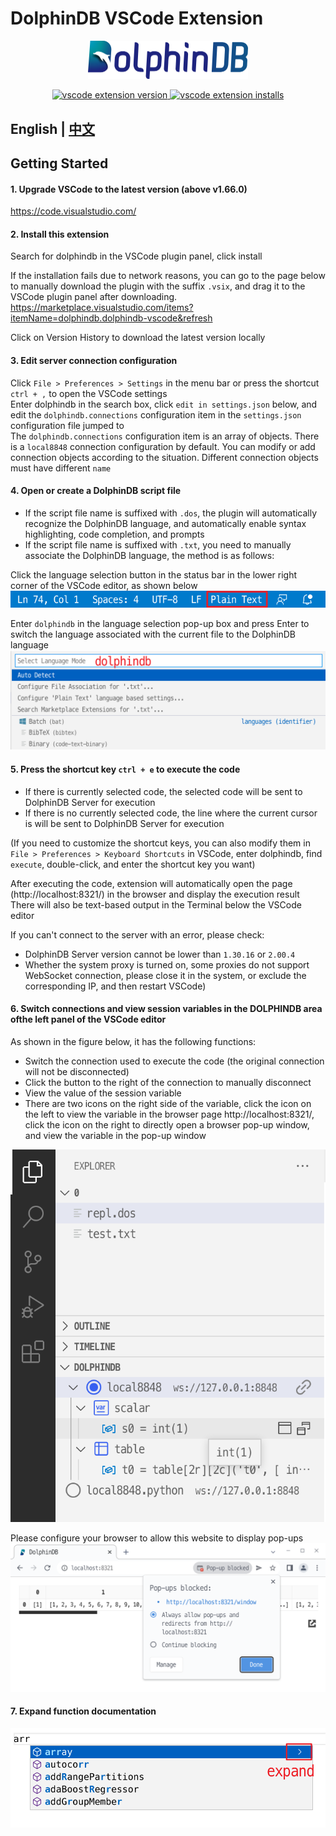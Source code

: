 # DolphinDB VSCode Extension

<p align='center'>
    <img src='./images/ddb.png' alt='DolphinDB VSCode Extension' width='256'>
</p>

<p align='center'>
    <a href='https://marketplace.visualstudio.com/items?itemName=dolphindb.dolphindb-vscode' target='_blank'>
        <img alt='vscode extension version' src='https://vsmarketplacebadge.apphb.com/version/dolphindb.dolphindb-vscode.svg?style=flat-square&color=39aaf2' />
    </a>
    <a href='https://marketplace.visualstudio.com/items?itemName=dolphindb-vscode' target='_blank'>
        <img alt='vscode extension installs' src='https://vsmarketplacebadge.apphb.com/installs/dolphindb.dolphindb-vscode.svg?style=flat-square&color=39aaf2' />
    </a>
</p>

## English | [中文](./README.zh.md)

## Getting Started
#### 1. Upgrade VSCode to the latest version (above v1.66.0)
https://code.visualstudio.com/


#### 2. Install this extension
Search for dolphindb in the VSCode plugin panel, click install

If the installation fails due to network reasons, you can go to the page below to manually download the plugin with the suffix `.vsix`, and drag it to the VSCode plugin panel after downloading.  
https://marketplace.visualstudio.com/items?itemName=dolphindb.dolphindb-vscode&refresh

Click on Version History to download the latest version locally


#### 3. Edit server connection configuration
Click `File > Preferences > Settings` in the menu bar or press the shortcut `ctrl + ,` to open the VSCode settings  
Enter dolphindb in the search box, click `edit in settings.json` below, and edit the `dolphindb.connections` configuration item in the `settings.json` configuration file jumped to  
The `dolphindb.connections` configuration item is an array of objects. There is a `local8848` connection configuration by default. You can modify or add connection objects according to the situation. Different connection objects must have different `name`  

#### 4. Open or create a DolphinDB script file
- If the script file name is suffixed with `.dos`, the plugin will automatically recognize the DolphinDB language, and automatically enable syntax highlighting, code completion, and prompts
- If the script file name is suffixed with `.txt`, you need to manually associate the DolphinDB language, the method is as follows:

Click the language selection button in the status bar in the lower right corner of the VSCode editor, as shown below  
![](./images/language-mode.png)

Enter `dolphindb` in the language selection pop-up box and press Enter to switch the language associated with the current file to the DolphinDB language  
![](./images/select-language.png)

#### 5. Press the shortcut key `ctrl + e` to execute the code
- If there is currently selected code, the selected code will be sent to DolphinDB Server for execution
- If there is no currently selected code, the line where the current cursor is will be sent to DolphinDB Server for execution

(If you need to customize the shortcut keys, you can also modify them in `File > Preferences > Keyboard Shortcuts` in VSCode, enter dolphindb, find `execute`, double-click, and enter the shortcut key you want)

After executing the code, extension will automatically open the page (http://localhost:8321/) in the browser and display the execution result  
There will also be text-based output in the Terminal below the VSCode editor

If you can't connect to the server with an error, please check:
- DolphinDB Server version cannot be lower than `1.30.16` or `2.00.4`
- Whether the system proxy is turned on, some proxies do not support WebSocket connection, please close it in the system, or exclude the corresponding IP, and then restart VSCode)

#### 6. Switch connections and view session variables in the DOLPHINDB area of ​​the left panel of the VSCode editor

As shown in the figure below, it has the following functions:
- Switch the connection used to execute the code (the original connection will not be disconnected)
- Click the button to the right of the connection to manually disconnect
- View the value of the session variable
- There are two icons on the right side of the variable, click the icon on the left to view the variable in the browser page http://localhost:8321/, click the icon on the right to directly open a browser pop-up window, and view the variable in the pop-up window

![](./images/explorer.png)

Please configure your browser to allow this website to display pop-ups  
![](./images/allow-browser-popup.png)

#### 7. Expand function documentation
![](./images/expand-doc.png)
